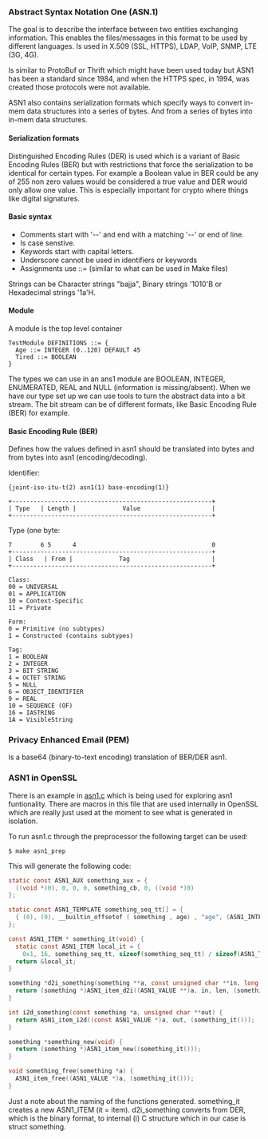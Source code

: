 ### Abstract Syntax Notation One (ASN.1)
The goal is to describe the interface between two entities exchanging
information. This enables the files/messages in this format to be used by
different languages.  Is used in X.509 (SSL, HTTPS), LDAP, VoIP, SNMP, LTE
(3G, 4G).

Is similar to ProtoBuf or Thrift which might have been used today but ASN1
has been a standard since 1984, and when the HTTPS spec, in 1994, was created
those protocols were not available.

ASN1 also contains serialization formats which specify ways to convert in-mem
data structures into a series of bytes. And from a series of bytes into
in-mem data structures.

#### Serialization formats
Distinguished Encoding Rules (DER) is used which is a variant of Basic Encoding
Rules (BER) but with restrictions that force the serialization to be identical
for certain types. For example a Boolean value in BER could be any of 255 non
zero values would be considered a true value and DER would only allow one
value. This is especially important for crypto where things like digital
signatures.

#### Basic syntax
* Comments start with '--' and end with a matching '--' or end of line.
* Is case senstive. 
* Keywords start with capital letters.
* Underscore cannot be used in identifiers or keywords  
* Assignments use ::= (similar to what can be used in Make files)

Strings can be Character strings "bajja", Binary strings '1010'B or
Hexadecimal strings '1a'H.

#### Module
A module is the top level container
```
TestModule DEFINITIONS ::= {
  Age ::= INTEGER (0..120) DEFAULT 45
  Tired ::= BOOLEAN
}
```
The types we can use in an ans1 module are BOOLEAN, INTEGER, ENUMERATED, REAL
and NULL (information is missing/absent).
When we have our type set up we can use tools to turn the abstract data into
a bit stream. The bit stream can be of different formats, like Basic Encoding
Rule (BER) for example.

#### Basic Encoding Rule (BER)
Defines how the values defined in asn1 should be translated into bytes and
from bytes into asn1 (encoding/decoding).

Identifier:
```
{joint-iso-itu-t(2) asn1(1) base-encoding(1)}
```
```
+--------------------------------------------------------+
| Type   | Length |             Value                    |
+--------------------------------------------------------+
```
Type (one byte:
```
7        6 5      4                                      0
+--------------------------------------------------------+
| Class   | From |             Tag                       |
+--------------------------------------------------------+

Class:
00 = UNIVERSAL
01 = APPLICATION
10 = Context-Specific
11 = Private

Form:
0 = Primitive (no subtypes)
1 = Constructed (contains subtypes)

Tag:
1 = BOOLEAN
2 = INTEGER
3 = BIT STRING
4 = OCTET STRING
5 = NULL
6 = OBJECT_IDENTIFIER
9 = REAL
10 = SEQUENCE (OF)
16 = IASTRING
1A = VisibleString
```

### Privacy Enhanced Email (PEM)
Is a base64 (binary-to-text encoding) translation of BER/DER asn1.


### ASN1 in OpenSSL
There is an example in [asn1.c](../asn1.c) which is being used for exploring
asn1 funtionality. There are macros in this file that are used internally in
OpenSSL which are really just used at the moment to see what is generated in
isolation.

To run asn1.c through the preprocessor the following target can be used:
```console
$ make asn1_prep
```

This will generate the following code:
```c
static const ASN1_AUX something_aux = {
  ((void *)0), 0, 0, 0, something_cb, 0, ((void *)0)
};

static const ASN1_TEMPLATE something_seq_tt[] = {
  { (0), (0), __builtin_offsetof ( something , age) , "age", (ASN1_INTEGER_it) }
};

const ASN1_ITEM * something_it(void) {
  static const ASN1_ITEM local_it = {
    0x1, 16, something_seq_tt, sizeof(something_seq_tt) / sizeof(ASN1_TEMPLATE), &something_aux, sizeof(something), "something" };
  return &local_it;
}

something *d2i_something(something **a, const unsigned char **in, long len) {
  return (something *)ASN1_item_d2i((ASN1_VALUE **)a, in, len, (something_it()));
}

int i2d_something(const something *a, unsigned char **out) {
  return ASN1_item_i2d((const ASN1_VALUE *)a, out, (something_it()));
}

something *something_new(void) {
  return (something *)ASN1_item_new((something_it()));
}

void something_free(something *a) {
  ASN1_item_free((ASN1_VALUE *)a, (something_it()));
}
```
Just a note about the naming of the functions generated. something_it creates
a new ASN1_ITEM (it = item). d2i_something converts from DER, which is the
binary format, to internal (i) C structure which in our case is struct something.

